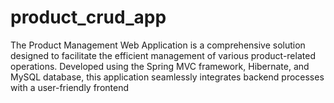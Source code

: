 # product_crud_app
The Product Management Web Application is a comprehensive solution designed to facilitate the efficient management of various product-related operations. Developed using the Spring MVC framework, Hibernate, and MySQL database, this application seamlessly integrates backend processes with a user-friendly frontend
